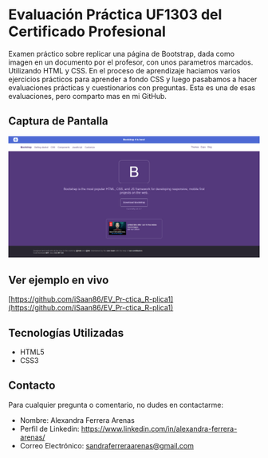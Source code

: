 # Evaluación Práctica UF1303 del Certificado Profesional

Examen práctico sobre replicar una página de Bootstrap, dada como imagen en un documento por el profesor, con unos parametros marcados. Utilizando HTML y CSS.
En el proceso de aprendizaje haciamos varios ejercicios prácticos para aprender a fondo CSS y luego pasabamos a hacer evaluaciones prácticas y cuestionarios con preguntas. Esta es una de esas evaluaciones, pero comparto mas en mi GitHub.

## Captura de Pantalla

![Mi Web](img/captura.jpg)

## Ver ejemplo en vivo
[https://github.com/iSaan86/EV_Pr-ctica_R-plica1](https://github.com/iSaan86/EV_Pr-ctica_R-plica1)

## Tecnologías Utilizadas

- HTML5
- CSS3

## Contacto

Para cualquier pregunta o comentario, no dudes en contactarme:

- Nombre: Alexandra Ferrera Arenas
- Perfil de Linkedin: https://www.linkedin.com/in/alexandra-ferrera-arenas/
- Correo Electrónico: sandraferreraarenas@gmail.com
